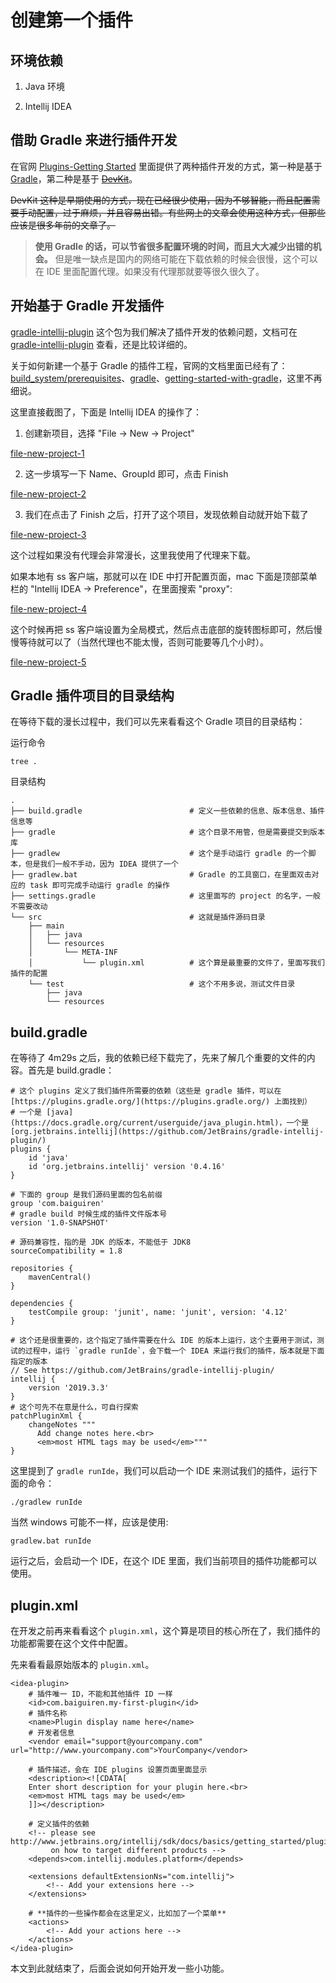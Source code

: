 # 创建第一个插件


## 环境依赖

1. Java 环境

2. Intellij IDEA


## 借助 Gradle 来进行插件开发

在官网 [Plugins-Getting Started](https://www.jetbrains.org/intellij/sdk/docs/basics/getting_started.html) 里面提供了两种插件开发的方式，第一种是基于 [Gradle](https://www.jetbrains.org/intellij/sdk/docs/tutorials/build_system.html)，第二种是基于 ~~[DevKit](https://www.jetbrains.org/intellij/sdk/docs/basics/getting_started/using_dev_kit.html)~~。

~~DevKit 这种是早期使用的方式，现在已经很少使用，因为不够智能，而且配置需要手动配置，过于麻烦，并且容易出错。有些网上的文章会使用这种方式，但那些应该是很多年前的文章了。~~

> **使用 Gradle 的话，可以节省很多配置环境的时间，而且大大减少出错的机会。** 但是唯一缺点是国内的网络可能在下载依赖的时候会很慢，这个可以在 IDE 里面配置代理。如果没有代理那就要等很久很久了。


## 开始基于 Gradle 开发插件

[gradle-intellij-plugin](https://github.com/JetBrains/gradle-intellij-plugin) 这个包为我们解决了插件开发的依赖问题，文档可在 [gradle-intellij-plugin](https://github.com/JetBrains/gradle-intellij-plugin) 查看，还是比较详细的。

关于如何新建一个基于 Gradle 的插件工程，官网的文档里面已经有了：[build_system/prerequisites](https://www.jetbrains.org/intellij/sdk/docs/tutorials/build_system/prerequisites.html)、[gradle](https://www.jetbrains.com/help/idea/gradle.html#)、[getting-started-with-gradle](https://www.jetbrains.com/help/idea/getting-started-with-gradle.html#)，这里不再细说。


这里直接截图了，下面是 Intellij IDEA 的操作了：

1. 创建新项目，选择 "File -> New -> Project"

[file-new-project-1](https://github.com/eleven26/intellij-plugin-notes/blob/master/images/new-gradle-project-1.png)


2. 这一步填写一下 Name、GroupId 即可，点击 Finish

[file-new-project-2](https://github.com/eleven26/intellij-plugin-notes/blob/master/images/new-gradle-project-2.png)


3. 我们在点击了 Finish 之后，打开了这个项目，发现依赖自动就开始下载了

[file-new-project-3](https://github.com/eleven26/intellij-plugin-notes/blob/master/images/new-gradle-project-3.png)

这个过程如果没有代理会非常漫长，这里我使用了代理来下载。

如果本地有 ss 客户端，那就可以在 IDE 中打开配置页面，mac 下面是顶部菜单栏的 "Intellij IDEA -> Preference"，在里面搜索 "proxy":

[file-new-project-4](https://github.com/eleven26/intellij-plugin-notes/blob/master/images/new-gradle-project-4.png)

这个时候再把 ss 客户端设置为全局模式，然后点击底部的旋转图标即可，然后慢慢等待就可以了（当然代理也不能太慢，否则可能要等几个小时）。

[file-new-project-5](https://github.com/eleven26/intellij-plugin-notes/blob/master/images/new-gradle-project-5.png)


## Gradle 插件项目的目录结构

在等待下载的漫长过程中，我们可以先来看看这个 Gradle 项目的目录结构：

运行命令

```
tree .
```

目录结构

```
.
├── build.gradle                        # 定义一些依赖的信息、版本信息、插件信息等
├── gradle                              # 这个目录不用管，但是需要提交到版本库
├── gradlew                             # 这个是手动运行 gradle 的一个脚本，但是我们一般不手动，因为 IDEA 提供了一个
├── gradlew.bat                         # Gradle 的工具窗口，在里面双击对应的 task 即可完成手动运行 gradle 的操作
├── settings.gradle                     # 这里面写的 project 的名字，一般不需要改动
└── src                                 # 这就是插件源码目录
    ├── main
    │   ├── java
    │   └── resources
    │       └── META-INF
    │           └── plugin.xml          # 这个算是最重要的文件了，里面写我们插件的配置
    └── test                            # 这个不用多说，测试文件目录
        ├── java
        └── resources
```

## build.gradle

在等待了 4m29s 之后，我的依赖已经下载完了，先来了解几个重要的文件的内容。首先是 build.gradle：

```
# 这个 plugins 定义了我们插件所需要的依赖（这些是 gradle 插件，可以在 [https://plugins.gradle.org/](https://plugins.gradle.org/) 上面找到）
# 一个是 [java](https://docs.gradle.org/current/userguide/java_plugin.html)，一个是 [org.jetbrains.intellij](https://github.com/JetBrains/gradle-intellij-plugin/)
plugins {
    id 'java'
    id 'org.jetbrains.intellij' version '0.4.16'
}

# 下面的 group 是我们源码里面的包名前缀
group 'com.baiguiren'
# gradle build 时候生成的插件文件版本号
version '1.0-SNAPSHOT'

# 源码兼容性，指的是 JDK 的版本，不能低于 JDK8
sourceCompatibility = 1.8

repositories {
    mavenCentral()
}

dependencies {
    testCompile group: 'junit', name: 'junit', version: '4.12'
}

# 这个还是很重要的，这个指定了插件需要在什么 IDE 的版本上运行，这个主要用于测试，测试的过程中，运行 `gradle runIde`，会下载一个 IDEA 来运行我们的插件，版本就是下面指定的版本
// See https://github.com/JetBrains/gradle-intellij-plugin/
intellij {
    version '2019.3.3'
}
# 这个可先不在意是什么，可自行探索
patchPluginXml {
    changeNotes """
      Add change notes here.<br>
      <em>most HTML tags may be used</em>"""
}
```

这里提到了 `gradle runIde`，我们可以启动一个 IDE 来测试我们的插件，运行下面的命令：

```
./gradlew runIde
```

当然 windows 可能不一样，应该是使用:

```
gradlew.bat runIde
```

运行之后，会启动一个 IDE，在这个 IDE 里面，我们当前项目的插件功能都可以使用。


## plugin.xml

在开发之前再来看看这个 `plugin.xml`，这个算是项目的核心所在了，我们插件的功能都需要在这个文件中配置。

先来看看最原始版本的 `plugin.xml`。

```
<idea-plugin>
    # 插件唯一 ID，不能和其他插件 ID 一样
    <id>com.baiguiren.my-first-plugin</id>
    # 插件名称
    <name>Plugin display name here</name>
    # 开发者信息
    <vendor email="support@yourcompany.com" url="http://www.yourcompany.com">YourCompany</vendor>

    # 插件描述，会在 IDE plugins 设置页面里面显示
    <description><![CDATA[
    Enter short description for your plugin here.<br>
    <em>most HTML tags may be used</em>
    ]]></description>

    # 定义插件的依赖
    <!-- please see http://www.jetbrains.org/intellij/sdk/docs/basics/getting_started/plugin_compatibility.html
         on how to target different products -->
    <depends>com.intellij.modules.platform</depends>

    <extensions defaultExtensionNs="com.intellij">
        <!-- Add your extensions here -->
    </extensions>

    # **插件的一些操作都会在这里定义，比如加了一个菜单**
    <actions>
        <!-- Add your actions here -->
    </actions>
</idea-plugin>
```


本文到此就结束了，后面会说如何开始开发一些小功能。
